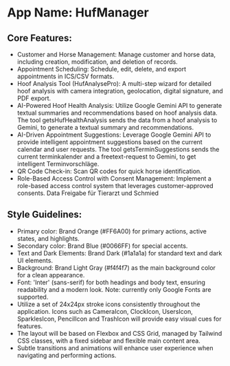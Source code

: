 # **App Name**: HufManager

## Core Features:

- Customer and Horse Management: Manage customer and horse data, including creation, modification, and deletion of records.
- Appointment Scheduling: Schedule, edit, delete, and export appointments in ICS/CSV formats.
- Hoof Analysis Tool (HufAnalysePro): A multi-step wizard for detailed hoof analysis with camera integration, geolocation, digital signature, and PDF export.
- AI-Powered Hoof Health Analysis: Utilize Google Gemini API to generate textual summaries and recommendations based on hoof analysis data. The tool getsHufHealthAnalysis sends the data from a hoof analysis to Gemini, to generate a textual summary and recommendations.
- AI-Driven Appointment Suggestions: Leverage Google Gemini API to provide intelligent appointment suggestions based on the current calendar and user requests. The tool getsTerminSuggestions sends the current terminkalender and a freetext-request to Gemini, to get intelligent Terminvorschläge.
- QR Code Check-in: Scan QR codes for quick horse identification.
- Role-Based Access Control with Consent Management: Implement a role-based access control system that leverages customer-approved consents. Data Freigabe für Tierarzt und Schmied

## Style Guidelines:

- Primary color: Brand Orange (#FF6A00) for primary actions, active states, and highlights.
- Secondary color: Brand Blue (#0066FF) for special accents.
- Text and Dark Elements: Brand Dark (#1a1a1a) for standard text and dark UI elements.
- Background: Brand Light Gray (#f4f4f7) as the main background color for a clean appearance.
- Font: 'Inter' (sans-serif) for both headings and body text, ensuring readability and a modern look. Note: currently only Google Fonts are supported.
- Utilize a set of 24x24px stroke icons consistently throughout the application. Icons such as CameraIcon, ClockIcon, UsersIcon, SparklesIcon, PencilIcon and TrashIcon will provide easy visual cues for features.
- The layout will be based on Flexbox and CSS Grid, managed by Tailwind CSS classes, with a fixed sidebar and flexible main content area.
- Subtle transitions and animations will enhance user experience when navigating and performing actions.